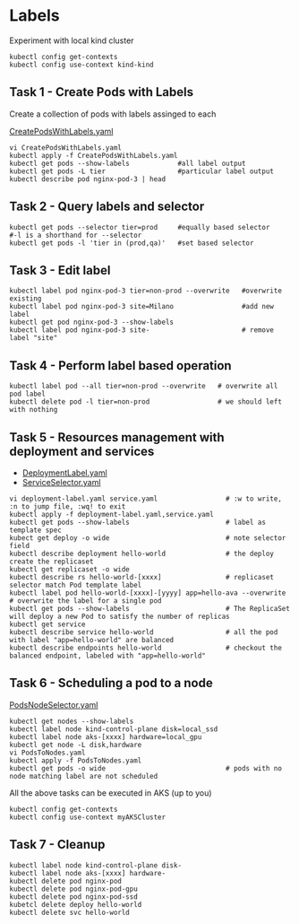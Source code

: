 # Labels

Experiment with local kind cluster

```
kubectl config get-contexts
kubectl config use-context kind-kind
```

## Task 1 - Create Pods with Labels

Create a collection of pods with labels assinged to each

[CreatePodsWithLabels.yaml](https://github.com/YeffaDev/learn-kubernetes-brownbag/blob/master/lab/yaml/06/CreatePodsWithLabels.yaml)

```
vi CreatePodsWithLabels.yaml
kubectl apply -f CreatePodsWithLabels.yaml
kubectl get pods --show-labels            #all label output
kubectl get pods -L tier                  #particular label output
kubectl describe pod nginx-pod-3 | head
```

## Task 2 - Query labels and selector 

```
kubectl get pods --selector tier=prod     #equally based selector
#-l is a shorthand for --selector
kubectl get pods -l 'tier in (prod,qa)'   #set based selector
```

## Task 3 - Edit label

```
kubectl label pod nginx-pod-3 tier=non-prod --overwrite   #overwrite existing
kubectl label pod nginx-pod-3 site=Milano                 #add new label
kubectl get pod nginx-pod-3 --show-labels
kubectl label pod nginx-pod-3 site-                       # remove label "site"
```

## Task 4 - Perform label based operation

```
kubectl label pod --all tier=non-prod --overwrite   # overwrite all pod label
kubectl delete pod -l tier=non-prod                 # we should left with nothing
```

## Task 5 - Resources management with deployment and services

- [DeploymentLabel.yaml](https://github.com/YeffaDev/learn-kubernetes-brownbag/blob/master/lab/yaml/06/DeploymentLabel.yaml)
- [ServiceSelector.yaml](https://github.com/YeffaDev/learn-kubernetes-brownbag/blob/master/lab/yaml/06/ServiceSelector.yaml)

```
vi deployment-label.yaml service.yaml                 # :w to write, :n to jump file, :wq! to exit
kubectl apply -f deployment-label.yaml,service.yaml
kubectl get pods --show-labels                        # label as template spec
kubect get deploy -o wide                             # note selector field
kubectl describe deployment hello-world               # the deploy create the replicaset
kubectl get replicaset -o wide
kubectl describe rs hello-world-[xxxx]                # replicaset selector match Pod template label
kubectl label pod hello-world-[xxxx]-[yyyy] app=hello-ava --overwrite # overwrite the label for a single pod
kubectl get pods --show-labels                        # The ReplicaSet will deploy a new Pod to satisfy the number of replicas
kubectl get service
kubectl describe service hello-world                  # all the pod with label "app=hello-world" are balanced
kubectl describe endpoints hello-world                # checkout the balanced endpoint, labeled with "app=hello-world"
```

## Task 6 - Scheduling a pod to a node

[PodsNodeSelector.yaml](https://github.com/YeffaDev/learn-kubernetes-brownbag/blob/master/lab/yaml/06/PodsNodeSelector.yaml)

```
kubectl get nodes --show-labels
kubectl label node kind-control-plane disk=local_ssd
kubectl label node aks-[xxxx] hardware=local_gpu
kubectl get node -L disk,hardware
vi PodsToNodes.yaml
kubectl apply -f PodsToNodes.yaml
kubectl get pods -o wide                              # pods with no node matching label are not scheduled
```

All the above tasks can be executed in AKS (up to you)

```
kubectl config get-contexts
kubectl config use-context myAKSCluster
```

## Task 7 - Cleanup

```
kubectl label node kind-control-plane disk-
kubectl label node aks-[xxxx] hardware-
kubectl delete pod nginx-pod
kubectl delete pod nginx-pod-gpu
kubectl delete pod nginx-pod-ssd
kubetcl delete deploy hello-world
kubectl delete svc hello-world 
```
